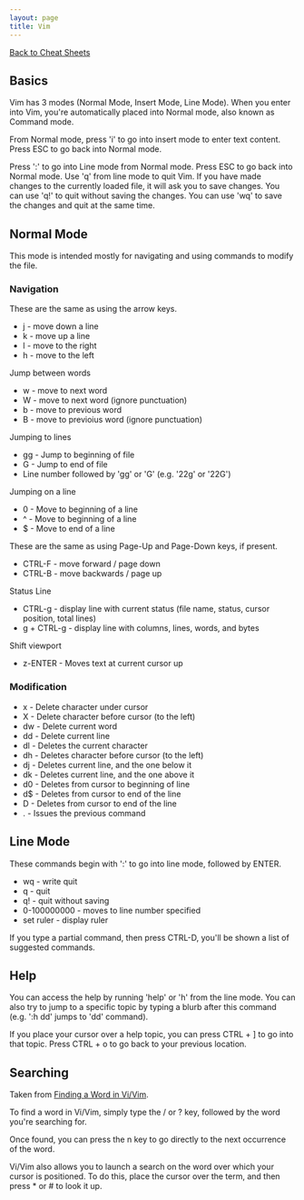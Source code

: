 ```yaml
---
layout: page
title: Vim
---
```


[Back to Cheat Sheets](/resources/cheat-sheets/)

## Basics

Vim has 3 modes (Normal Mode, Insert Mode, Line Mode). When you enter into Vim,
you're automatically placed into Normal mode, also known as Command mode.

From Normal mode, press 'i' to go into insert mode to enter text content. Press
ESC to go back into Normal mode.

Press ':' to go into Line mode from Normal mode. Press ESC to go back into
Normal mode. Use 'q' from line mode to quit Vim. If you have made changes to the
currently loaded file, it will ask you to save changes. You can use 'q!' to quit
without saving the changes. You can use 'wq' to save the changes and quit at the
same time.

## Normal Mode

This mode is intended mostly for navigating and using commands to modify the
file.

### Navigation

These are the same as using the arrow keys.

- j - move down a line
- k - move up a line
- l - move to the right
- h - move to the left

Jump between words

- w - move to next word
- W - move to next word (ignore punctuation)
- b - move to previous word
- B - move to previoius word (ignore punctuation)

Jumping to lines

- gg - Jump to beginning of file
- G - Jump to end of file
- Line number followed by 'gg' or 'G' (e.g. '22g' or '22G')

Jumping on a line

- 0 - Move to beginning of a line
- ^ - Move to beginning of a line
- \$ - Move to end of a line

These are the same as using Page-Up and Page-Down keys, if present.

- CTRL-F - move forward / page down
- CTRL-B - move backwards / page up

Status Line

- CTRL-g - display line with current status (file name, status, cursor position,
  total lines)
- g + CTRL-g - display line with columns, lines, words, and bytes

Shift viewport

- z-ENTER - Moves text at current cursor up

### Modification

- x - Delete character under cursor
- X - Delete character before cursor (to the left)
- dw - Delete current word
- dd - Delete current line
- dl - Deletes the current character
- dh - Deletes character before cursor (to the left)
- dj - Deletes current line, and the one below it
- dk - Deletes current line, and the one above it
- d0 - Deletes from cursor to beginning of line
- d\$ - Deletes from cursor to end of the line
- D - Deletes from cursor to end of the line
- . - Issues the previous command

## Line Mode

These commands begin with ':' to go into line mode, followed by ENTER.

- wq - write quit
- q - quit
- q! - quit without saving
- 0-100000000 - moves to line number specified
- set ruler - display ruler

If you type a partial command, then press CTRL-D, you'll be shown a list of
suggested commands.

## Help

You can access the help by running 'help' or 'h' from the line mode.
You can also try to jump to a specific topic by typing a blurb after this
command (e.g. ':h dd' jumps to 'dd' command).

If you place your cursor over a help topic, you can press CTRL + ] to go into
that topic. Press CTRL + o to go back to your previous location.

## Searching

Taken from [Finding a Word in Vi/Vim].

To find a word in Vi/Vim, simply type the / or ? key, followed by the word
you're searching for.

Once found, you can press the n key to go directly to the next occurrence of the
word.

Vi/Vim also allows you to launch a search on the word over which your cursor is
positioned. To do this, place the cursor over the term, and then press \* or #
to look it up.

[finding a word in vi/vim]: http://ccm.net/faq/982-finding-a-word-in-vi-vim
